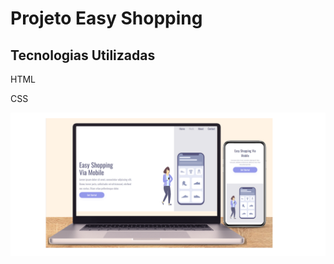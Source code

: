 <h1>Projeto Easy Shopping</h1>
<h2>Tecnologias Utilizadas</h2>
<p>HTML</p>
<p>CSS</p>
<img src="https://github.com/anderjustino/Easy-Shopping/blob/main/assets/Imagem%20Projeto%20Easy%20Shopping.png?raw=true"/>
